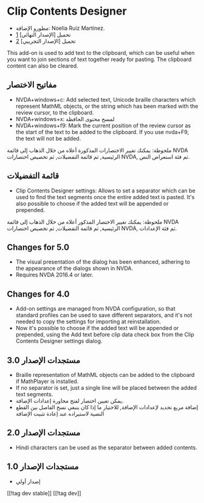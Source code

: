 # Clip Contents Designer #

*	مطورو الإضافة: Noelia Ruiz Martínez.
*	تحميل [الإصدار النهائي] [1]
*	تحميل [الإصدار التجريبي] [2]

This add-on is used to add text to the clipboard, which can be useful when
you want to join sections of text together ready for pasting.  The clipboard
content can also be cleared.

## مفاتيح الاختصار ##
*	NVDA+windows+c: Add selected text, Unicode braille characters which
  represent MathML objects, or the string which has been marked with the
  review cursor, to the clipboard.
*	NVDA+windows+x: لمسح محتوى الحافظة
*	NVDA+windows+f9: Mark the current position of the review cursor as the start of the text to be added to the clipboard.
    If you use nvda+F9, the text will not be added.

ملحوظة: يمكنك تغيير الاختصارات المذكورة أعلاه من خلال الذهاب إلى قائمة NVDA
الرئيسية, ثم قائمة التفضيلات, ثم تخصيص اختصارات NVDA, ثم فئة استعراض النص.

## قائمة التفضيلات ##
*	Clip Contents Designer settings: Allows to set a separator which can be used to find the text segments once the entire added text is pasted.
It's also possible to choose if the added text will be appended or prepended.

ملحوظة: يمكنك تغيير الاختصار المذكور أعلاه من خلال الذهاب إلى قائمة NVDA
الرئيسية, ثم قائمة التفضيلات, ثم تخصيص اختصارات NVDA, ثم فئة الإعدادات.

## Changes for 5.0 ##

*	The visual presentation of the dialog has been enhanced, adhering to the
  appearance of the dialogs shown in NVDA.
*	Requires NVDA 2016.4 or later.

## Changes for 4.0 ##
*	Add-on settings are managed from NVDA configuration, so that standard
  profiles can be used to save different separators, and it's not needed to
  copy the settings for importing at reinstallation.
*	Now it's possible to choose if the added text will be appended or
  prepended, using the Add text before clip data check box from the Clip
  Contents Designer settings dialog.

## مستجدات الإصدار 3.0 ##
*	Braille representation of MathML objects can be added to the clipboard if
  MathPlayer is installed.
*	If no separator is set, just a single line will be placed between the
  added text segments.
*	يمكن تعيين اختصار لفتح محاورة إعدادات الإضافة.
*	إضافة مربع تحديد لإعدادات الإضافة, للاختيار ما إذا كان ينبغي نسخ الفاصل
  بين القطع النصية لاستيراده عند إعادة تثبيت الإضافة

## مستجدات الإصدار 2.0 ##
*	Hindi characters can be used as the separator between added contents.

## مستجدات الإصدار 1.0 ##
*	إصدار أولي

[[!tag dev stable]]
[[!tag dev]]

[1]: https://addons.nvda-project.org/files/get.php?file=ccd

[2]: https://addons.nvda-project.org/files/get.php?file=ccd-dev
